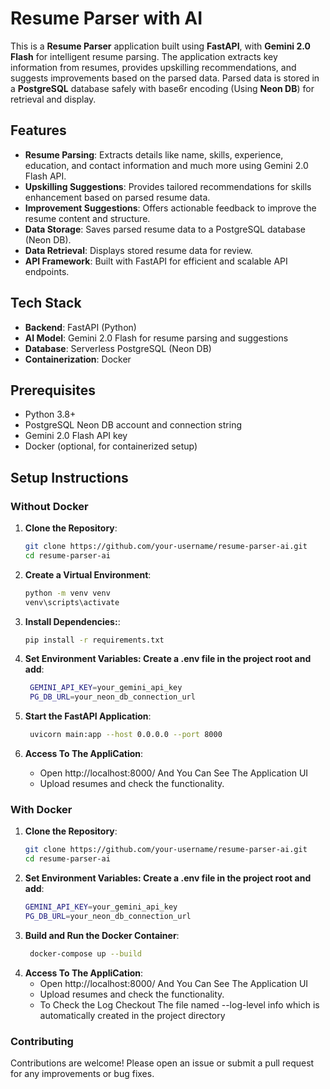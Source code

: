 # Resume Parser with AI

This is a **Resume Parser** application built using **FastAPI**, with **Gemini 2.0 Flash** for intelligent resume parsing. The application extracts key information from resumes, provides upskilling recommendations, and suggests improvements based on the parsed data. Parsed data is stored in a **PostgreSQL** database safely with base6r encoding (Using **Neon DB**) for retrieval and display.

## Features
- **Resume Parsing**: Extracts details like name, skills, experience, education, and contact information and much more using Gemini 2.0 Flash API.
- **Upskilling Suggestions**: Provides tailored recommendations for skills enhancement based on parsed resume data.
- **Improvement Suggestions**: Offers actionable feedback to improve the resume content and structure.
- **Data Storage**: Saves parsed resume data to a PostgreSQL database (Neon DB).
- **Data Retrieval**: Displays stored resume data for review.
- **API Framework**: Built with FastAPI for efficient and scalable API endpoints.

## Tech Stack
- **Backend**: FastAPI (Python)
- **AI Model**: Gemini 2.0 Flash for resume parsing and suggestions
- **Database**: Serverless PostgreSQL (Neon DB)
- **Containerization**: Docker 

## Prerequisites
- Python 3.8+
- PostgreSQL Neon DB account and connection string
- Gemini 2.0 Flash API key
- Docker (optional, for containerized setup)

## Setup Instructions

### Without Docker
1. **Clone the Repository**:
   ```bash
   git clone https://github.com/your-username/resume-parser-ai.git
   cd resume-parser-ai

2. **Create a Virtual Environment**:
   ```bash
   python -m venv venv
   venv\scripts\activate

3. **Install Dependencies:**:
   ```bash
   pip install -r requirements.txt

4. **Set Environment Variables: Create a .env file in the project root and add**:
   ```bash
    GEMINI_API_KEY=your_gemini_api_key
    PG_DB_URL=your_neon_db_connection_url

5. **Start the FastAPI Application**:
   ```bash
    uvicorn main:app --host 0.0.0.0 --port 8000

6. **Access To The AppliCation**:
   
    - Open http://localhost:8000/ And You Can See The Application UI
    - Upload resumes and check the functionality.


### With Docker
1. **Clone the Repository**:
   ```bash
   git clone https://github.com/your-username/resume-parser-ai.git
   cd resume-parser-ai

2. **Set Environment Variables: Create a .env file in the project root and add**:
   ```bash
   GEMINI_API_KEY=your_gemini_api_key
   PG_DB_URL=your_neon_db_connection_url

4. **Build and Run the Docker Container**:
   ```bash
    docker-compose up --build

5. **Access To The AppliCation**:
    - Open http://localhost:8000/ And You Can See The Application UI
    - Upload resumes and check the functionality.
    - To Check the Log Checkout The file named --log-level info which is automatically created in the project directory


### Contributing
Contributions are welcome! Please open an issue or submit a pull request for any improvements or bug fixes.



